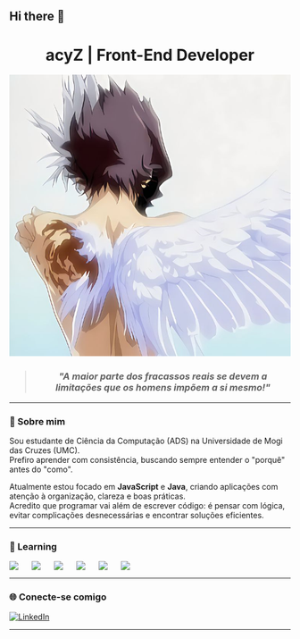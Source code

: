 ## Hi there 👋
<h1 align="center">acyZ | Front-End Developer</h1>

<p align="center">
<img src="https://github.com/79Emanuel/79Emanuel/blob/main/Kaworu%20Nagisa.jpg" width="700" />
</p>

<i><h3 align="center">
> *"A maior parte dos fracassos reais se devem a limitações que os homens impõem a si mesmo!"*
</h3></i>

---

### 🧠 Sobre mim

Sou estudante de Ciência da Computação (ADS) na Universidade de Mogi das Cruzes (UMC).  
Prefiro aprender com consistência, buscando sempre entender o "porquê" antes do "como".

Atualmente estou focado em **JavaScript** e **Java**, criando aplicações com atenção à organização, clareza e boas práticas.  
Acredito que programar vai além de escrever código: é pensar com lógica, evitar complicações desnecessárias e encontrar soluções eficientes.

---

### 🧠 Learning

<div style="display: flex; align-items: center;">
  <img src="https://cdn.jsdelivr.net/gh/devicons/devicon/icons/java/java-original.svg" width="40" />
  <img src="https://cdn.jsdelivr.net/gh/devicons/devicon/icons/javascript/javascript-original.svg" width="40" />
  <img src="https://cdn.jsdelivr.net/gh/devicons/devicon/icons/react/react-original.svg" width="40" />
  <img src="https://cdn.jsdelivr.net/gh/devicons/devicon/icons/mysql/mysql-original.svg" width="40" />
  <img src="https://cdn.jsdelivr.net/gh/devicons/devicon/icons/html5/html5-original.svg" width="40" />
  <img src="https://cdn.jsdelivr.net/gh/devicons/devicon/icons/css3/css3-original.svg" width="40" />
</div>


---

### 🌐 Conecte-se comigo

[![LinkedIn](https://img.shields.io/badge/acyZ-0077B5?style=for-the-badge&logo=linkedin&logoColor=white)](https://www.linkedin.com/in/pedro-emanuel-8a6581379/)

---



